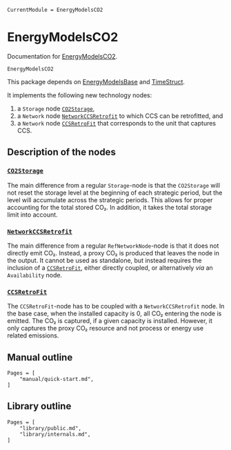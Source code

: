 ```@meta
CurrentModule = EnergyModelsCO2
```

# EnergyModelsCO2

Documentation for [EnergyModelsCO2](https://gitlab.sintef.no/clean_export/EnergyModelsCO2.jl).

```@docs
EnergyModelsCO2
```

This package depends on
[EnergyModelsBase](https://clean_export.pages.sintef.no/energymodelsbase.jl/)
and [TimeStruct](https://clean_export.pages.sintef.no/timestructures.jl/).

It implements the following new technology nodes:

1. a `Storage` node [`CO2Storage`](@ref),
2. a `Network` node [`NetworkCCSRetrofit`](@ref) to which CCS can be retrofitted, and
3. a `Network` node [`CCSRetroFit`](@ref) that corresponds to the unit that captures CCS.

## Description of the nodes

### [`CO2Storage`](@ref)

The main difference from a regular `Storage`-node is that the `CO2Storage` will not reset the storage level at the beginning of each strategic period, but the level will accumulate across the strategic periods.
This allows for proper accounting for the total stored CO₂.
In addition, it takes the total storage limit into account.

### [`NetworkCCSRetrofit`](@ref)

The main difference from a regular `RefNetworkNode`-node is that it does not directly emit CO₂.
Instead, a proxy CO₂ is produced that leaves the node in the output.
It cannot be used as standalone, but instead requires the inclusion of a [`CCSRetroFit`](@ref), either directly coupled, or alternatively _via_ an `Availability` node.

### [`CCSRetroFit`](@ref)

The `CCSRetroFit`-node has to be coupled with a `NetworkCCSRetrofit` node.
In the base case, when the installed capacity is 0, all CO₂ entering the node is emitted.
The CO₂ is captured, if a given capacity is installed.
However, it only captures the proxy CO₂ resource and not process or energy use related emissions.

## Manual outline
```@contents
Pages = [
    "manual/quick-start.md",
]
```

## Library outline
```@contents
Pages = [
    "library/public.md",
    "library/internals.md",
]
```
